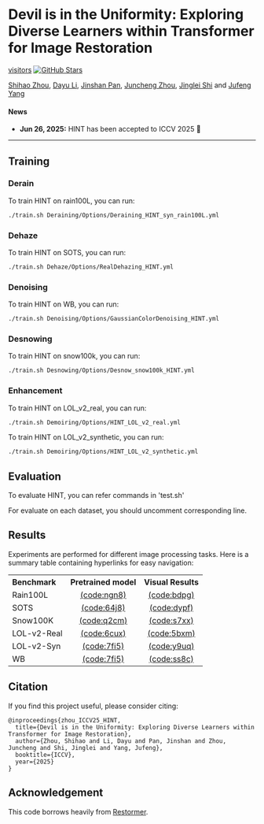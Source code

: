 # Devil is in the Uniformity: Exploring Diverse Learners within Transformer for Image Restoration


[visitors](https://visitor-badge.laobi.icu/badge?page_id=joshyZhou/FPro)
[![GitHub Stars](https://img.shields.io/github/stars/joshyZhou/FPro?style=social)](https://github.com/Zheng-MJ/SMFANet) <br>

[Shihao Zhou](https://joshyzhou.github.io/), [Dayu Li](https://github.com/nkldy22), [Jinshan Pan](https://jspan.github.io/), [Juncheng Zhou](https://github.com/ZhouJunCheng99), [Jinglei Shi](https://jingleishi.github.io/) and [Jufeng Yang](https://cv.nankai.edu.cn/)

#### News
- **Jun 26, 2025:** HINT has been accepted to ICCV 2025 :tada: 
<hr />

## Training
### Derain
To train HINT on rain100L, you can run:
```sh
./train.sh Deraining/Options/Deraining_HINT_syn_rain100L.yml
```
### Dehaze
To train HINT on SOTS, you can run:
```sh
./train.sh Dehaze/Options/RealDehazing_HINT.yml
```
### Denoising
To train HINT on WB, you can run:
```sh
./train.sh Denoising/Options/GaussianColorDenoising_HINT.yml
```
### Desnowing
To train HINT on snow100k, you can run:
```sh
./train.sh Desnowing/Options/Desnow_snow100k_HINT.yml
```
### Enhancement 
To train HINT on LOL_v2_real, you can run:
```sh
./train.sh Demoiring/Options/HINT_LOL_v2_real.yml
```

To train HINT on LOL_v2_synthetic, you can run:
```sh
./train.sh Demoiring/Options/HINT_LOL_v2_synthetic.yml
```

## Evaluation
To evaluate HINT, you can refer commands in 'test.sh'

For evaluate on each dataset, you should uncomment corresponding line.


## Results
Experiments are performed for different image processing tasks. 
Here is a summary table containing hyperlinks for easy navigation:
<table>
  <tr>
    <th align="left">Benchmark</th>
    <th align="center">Pretrained model</th>
    <th align="center">Visual Results</th>
  </tr>
  <tr>
    <td align="left">Rain100L</td>
    <td align="center"><a href="https://pan.baidu.com/s/1k93yGwD3m9MF5XwnKXQrOQ?pwd=ngn8">(code:ngn8)</a></td>
    <td align="center"><a href="https://pan.baidu.com/s/1sgoh9wB78-IL2pH9cUheBw?pwd=bdpg">(code:bdpg)</a></td>
  </tr>
  <tr>
    <td align="left">SOTS</td>
    <td align="center"><a href="https://pan.baidu.com/s/1krrsVUc5rGvQnw5mnsFZXw?pwd=64j8">(code:64j8)</a></td>
    <td align="center"><a href="https://pan.baidu.com/s/1pQsutMyHQG2rvNIEh1wMnA?pwd=dypf">(code:dypf)</a></td>
  </tr>
  <tr>
    <td align="left">Snow100K</td>
    <td align="center"><a href="https://pan.baidu.com/s/1CnGdJMOKX8Y9VOs7AEApyw?pwd=q2cm">(code:q2cm)</a></td>
    <td align="center"><a href="https://pan.baidu.com/s/1AyQDD-ST76RyXCqGB2PmJw?pwd=s7xx">(code:s7xx)</a></td>
  </tr>
    <tr>
    <td align="left">LOL-v2-Real</td>
    <td align="center"><a href="https://pan.baidu.com/s/1_f5J7__OW-irltYgRMukxg?pwd=6cux">(code:6cux)</a></td>
    <td align="center"><a href="https://pan.baidu.com/s/16QtYQu76YMCInEigKq5V8g?pwd=5bxm">(code:5bxm)</a></td>
  </tr>
  <tr>
    <td align="left">LOL-v2-Syn</td>
    <td align="center"><a href="https://pan.baidu.com/s/1iYkWYpb_ZNoWK6zKh43nwg?pwd=7fi5">(code:7fi5)</a></td>
    <td align="center"><a href="https://pan.baidu.com/s/1DgB91a-zDccB_7Myr5IH_g?pwd=y9uq">(code:y9uq)</a></td>
  </tr>
  <tr>
    <td align="left">WB</td>
    <td align="center"><a href="https://pan.baidu.com/s/1SHR6ybZ_uZ4YX9XTTjvdZQ?pwd=ah36">(code:7fi5)</a></td>
    <td align="center"><a href="https://pan.baidu.com/s/1Z04BRs66tNxX9oTExg5yAg?pwd=ss8c">(code:ss8c)</a></td>
  </tr>

</table>


## Citation
If you find this project useful, please consider citing:

    @inproceedings{zhou_ICCV25_HINT,
      title={Devil is in the Uniformity: Exploring Diverse Learners within Transformer for Image Restoration},
      author={Zhou, Shihao and Li, Dayu and Pan, Jinshan and Zhou, Juncheng and Shi, Jinglei and Yang, Jufeng},
      booktitle={ICCV},
      year={2025}
    }

## Acknowledgement

This code borrows heavily from [Restormer](https://github.com/swz30/Restormer). 